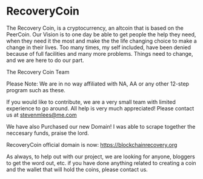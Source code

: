 # RecoveryCoin
The Recovery Coin, is a cryptocurrency, an altcoin that is based on the PeerCoin.  Our Vision is to one day be able to get people the help they need, when they need it the most and make the the life changing choice to make a change in their lives.  Too many times, my self included, have been denied because of full facilities and many more problems.  Things need to change, and we are here to do our part.

The Recovery Coin Team

Please Note: We are in no way affiliated with NA, AA or any other 12-step program such as these.

If you would like to contribute, we are a very small team with limited experience to go around.  All help is very much appreciated!  Please contact us at stevenmlees@me.com

We have also Purchased our new Domain! I was able to scrape together the neccesary funds, praise the lord.

RecoveryCoin official domain is now: https://blockchainrecovery.org

As always, to help out with our project, we are looking for anyone, bloggers to get the word out, etc. if you have done anything related to creating a coin and the wallet that will hold the coins, please contact us.
